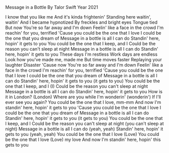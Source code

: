 Message in a Bottle
By Talor Swift
Year 2021

I know that you like me
And it's kinda frightenin'
Standing here waitin', waitin'
And I became hypnotized
By freckles and bright eyes
Tongue tied
But now
You're so far away and I'm down
Feelin' like a face in the crowd
I'm reachin' for you, terrified
'Cause you could be the one that I love
I could be the one that you dream of
Message in a bottle is all I can do
Standin' here, hopin' it gets to you
You could be the one that I keep, and I
Could be the reason you can't sleep at night
Message in a bottle is all I can do
Standin' here, hopin' it gets to you
These days I'm restless
Work days are endless
Look how you've made me, made me
But time moves faster
Replaying your laughter
Disaster
'Cause now
You're so far away and I'm down
Feelin' like a face in the crowd
I'm reachin' for you, terrified
'Cause you could be the one that I love
I could be the one that you dream of
Message in a bottle is all I can do
Standin' here, hopin' it gets to you (it gets to you)
You could be the one that I keep, and I (I)
Could be the reason you can't sleep at night
Message in a bottle is all I can do
Standin' here, hopin' it gets to you
How is it in London? (London)
Where are you while I'm wonderin' (wonderin')
If I'll ever see you again?
You could be the one that I love, mm-mm
And now I'm standin' here, hopin' it gets to you
'Cause you could be the one that I love
I could be the one that you dream of
Message in a bottle is all I can do
Standin' here, hopin' it gets to you (it gets to you)
You could be the one that I keep, and I
Could be the reason you can't sleep at night (you can't sleep at night)
Message in a bottle is all I can do (yeah, yeah)
Standin' here, hopin' it gets to you (yeah, yeah)
You could be the one that I love
(Love)
You could be the one that I love
(Love) my love
And now I'm standin' here, hopin' this gets to you
